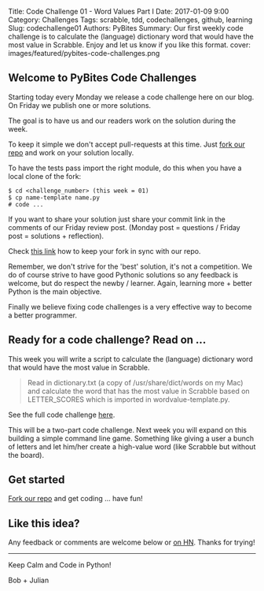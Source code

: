 Title: Code Challenge 01 - Word Values Part I
Date: 2017-01-09 9:00
Category: Challenges
Tags: scrabble, tdd, codechallenges, github, learning
Slug: codechallenge01
Authors: PyBites
Summary: Our first weekly code challenge is to calculate the (language) dictionary word that would have the most value in Scrabble. Enjoy and let us know if you like this format.
cover: images/featured/pybites-code-challenges.png

## Welcome to PyBites Code Challenges

Starting today every Monday we release a code challenge here on our blog.
On Friday we publish one or more solutions.

The goal is to have us and our readers work on the solution during the week.

To keep it simple we don't accept pull-requests at this time.
Just [fork our repo](https://github.com/pybites/challenges) and work on your solution locally.

To have the tests pass import the right module, do this when you have a local clone of the fork:

    $ cd <challenge_number> (this week = 01)
    $ cp name-template name.py
    # code ...

If you want to share your solution just share your commit link in the comments of our Friday review post. 
(Monday post = questions / Friday post = solutions + reflection).

Check [this link](https://help.github.com/articles/syncing-a-fork/) how to keep your fork in sync with our repo.

Remember, we don't strive for the 'best' solution, it's not a competition.
We do of course strive to have good Pythonic solutions so any feedback is welcome, but do respect the newby / learner.
Again, learning more + better Python is the main objective. 

Finally we believe fixing code challenges is a very effective way to become a better programmer.

## Ready for a code challenge? Read on ...

This week you will write a script to calculate the (language) dictionary word that would have the most value in Scrabble. 

> Read in dictionary.txt (a copy of /usr/share/dict/words on my Mac) and calculate the word that has the most value in Scrabble based on LETTER_SCORES which is imported in wordvalue-template.py.

See the full code challenge [here](https://github.com/pybites/challenges/tree/master/01).

This will be a two-part code challenge. Next week you will expand on this building a simple command line game. Something like giving a user a bunch of letters and let him/her create a high-value word (like Scrabble but without the board).

## Get started

[Fork our repo](https://github.com/pybites/challenges) and get coding ... have fun!

## Like this idea?

Any feedback or comments are welcome below or [on HN](https://news.ycombinator.com/item?id=13352447). Thanks for trying!

---

Keep Calm and Code in Python!

Bob + Julian 

